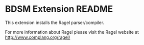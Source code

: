# BDSM Extension README

This extension installs the Ragel parser/compiler.

For more information about Ragel please visit the Ragel website at
http://www.complang.org/ragel/
